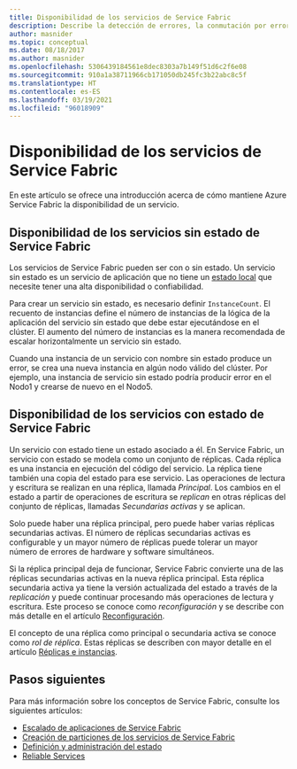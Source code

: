 ```yaml
---
title: Disponibilidad de los servicios de Service Fabric
description: Describe la detección de errores, la conmutación por error y la recuperación de un servicio en una aplicación de Azure Service Fabric.
author: masnider
ms.topic: conceptual
ms.date: 08/18/2017
ms.author: masnider
ms.openlocfilehash: 5306439184561e8dec8303a7b149f51d6c2f6e08
ms.sourcegitcommit: 910a1a38711966cb171050db245fc3b22abc8c5f
ms.translationtype: HT
ms.contentlocale: es-ES
ms.lasthandoff: 03/19/2021
ms.locfileid: "96018909"
---
```

# <a name="availability-of-service-fabric-services"></a>Disponibilidad de los servicios de Service Fabric
En este artículo se ofrece una introducción acerca de cómo mantiene Azure Service Fabric la disponibilidad de un servicio.

## <a name="availability-of-service-fabric-stateless-services"></a>Disponibilidad de los servicios sin estado de Service Fabric
Los servicios de Service Fabric pueden ser con o sin estado. Un servicio sin estado es un servicio de aplicación que no tiene un [estado local](service-fabric-concepts-state.md) que necesite tener una alta disponibilidad o confiabilidad.

Para crear un servicio sin estado, es necesario definir `InstanceCount`. El recuento de instancias define el número de instancias de la lógica de la aplicación del servicio sin estado que debe estar ejecutándose en el clúster. El aumento del número de instancias es la manera recomendada de escalar horizontalmente un servicio sin estado.

Cuando una instancia de un servicio con nombre sin estado produce un error, se crea una nueva instancia en algún nodo válido del clúster. Por ejemplo, una instancia de servicio sin estado podría producir error en el Nodo1 y crearse de nuevo en el Nodo5.

## <a name="availability-of-service-fabric-stateful-services"></a>Disponibilidad de los servicios con estado de Service Fabric
Un servicio con estado tiene un estado asociado a él. En Service Fabric, un servicio con estado se modela como un conjunto de réplicas. Cada réplica es una instancia en ejecución del código del servicio. La réplica tiene también una copia del estado para ese servicio. Las operaciones de lectura y escritura se realizan en una réplica, llamada *Principal*. Los cambios en el estado a partir de operaciones de escritura se *replican* en otras réplicas del conjunto de réplicas, llamadas *Secundarias activas* y se aplican. 

Solo puede haber una réplica principal, pero puede haber varias réplicas secundarias activas. El número de réplicas secundarias activas es configurable y un mayor número de réplicas puede tolerar un mayor número de errores de hardware y software simultáneos.

Si la réplica principal deja de funcionar, Service Fabric convierte una de las réplicas secundarias activas en la nueva réplica principal. Esta réplica secundaria activa ya tiene la versión actualizada del estado a través de la *replicación* y puede continuar procesando más operaciones de lectura y escritura. Este proceso se conoce como *reconfiguración* y se describe con más detalle en el artículo [Reconfiguración](service-fabric-concepts-reconfiguration.md).

El concepto de una réplica como principal o secundaria activa se conoce como *rol de réplica*. Estas réplicas se describen con mayor detalle en el artículo [Réplicas e instancias](service-fabric-concepts-replica-lifecycle.md). 

## <a name="next-steps"></a>Pasos siguientes
Para más información sobre los conceptos de Service Fabric, consulte los siguientes artículos:

- [Escalado de aplicaciones de Service Fabric](service-fabric-concepts-scalability.md)
- [Creación de particiones de los servicios de Service Fabric](service-fabric-concepts-partitioning.md)
- [Definición y administración del estado](service-fabric-concepts-state.md)
- [Reliable Services](service-fabric-reliable-services-introduction.md)

